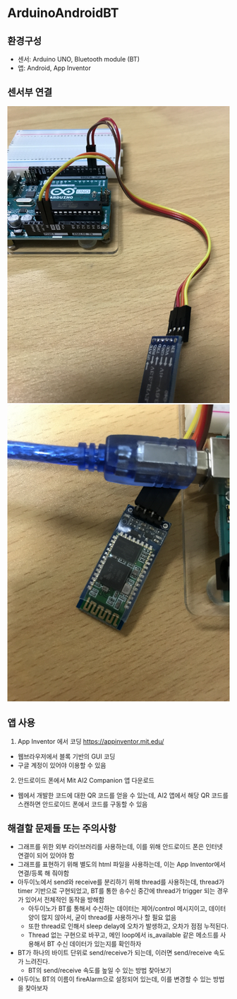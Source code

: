 # ArduinoAndroidBT

## 환경구성
* 센서: Arduino UNO, Bluetooth module (BT)
* 앱: Android, App Inventor

## 센서부 연결
![Arduino-BT connection](/imgs/Arduino-BT-connection.JPG)
![BT module](/imgs/BT-module.JPG)

## 앱 사용
1. App Inventor 에서 코딩 <https://appinventor.mit.edu/>
  * 웹브라우저에서 블록 기반의 GUI 코딩
  * 구글 계정이 있어야 이용할 수 있음
2. 안드로이드 폰에서 Mit AI2 Companion 앱 다운로드
  * 웹에서 개발한 코드에 대한 QR 코드를 얻을 수 있는데, AI2 앱에서 해당 QR 코드를 스캔하면 안드로이드 폰에서 코드를 구동할 수 있음
  
## 해결할 문제들 또는 주의사항
* 그래프를 위한 외부 라이브러리를 사용하는데, 이를 위해 안드로이드 폰은 인터넷 연결이 되어 있어야 함
* 그래프를 표현하기 위해 별도의 html 파일을 사용하는데, 이는 App Inventor에서 연결/등록 해 줘야함
* 아두이노에서 send와 receive를 분리하기 위해 thread를 사용하는데, thread가 timer 기반으로 구현되었고, BT를 통한 송수신 중간에 thread가 trigger 되는 경우가 있어서 전체적인 동작을 방해함
  * 아두이노가 BT를 통해서 수신하는 데이터는 제어/control 메시지이고, 데이터 양이 많지 않아서, 굳이 thread를 사용하거나 할 필요 없음
  * 또한 thread로 인해서 sleep delay에 오차가 발생하고, 오차가 점점 누적된다.
  * Thread 없는 구현으로 바꾸고, 메인 loop에서 is_available 같은 메소드를 사용해서 BT 수신 데이터가 있는지를 확인하자  
* BT가 하나의 바이트 단위로 send/receive가 되는데, 이러면 send/receive 속도가 느려진다. 
  * BT의 send/receive 속도를 높일 수 있는 방법 찾아보기
* 아두이노 BT의 이름이 fireAlarm으로 설정되어 있는데, 이를 변경할 수 있는 방법을 찾아보자  
  
